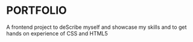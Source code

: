 # PORTFOLIO
A frontend project to deScribe myself and showcase my skills and to get hands on experience of CSS and HTML5
